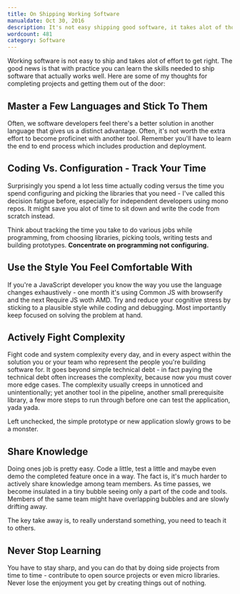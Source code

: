 ```yaml
---
title: On Shipping Working Software
manualdate: Oct 30, 2016
description: It's not easy shipping good software, it takes alot of thought, planning and effort. Good thing is you can learn the essential skills to craft working software
wordcount: 481 
category: Software
---
```


Working software is not easy to ship and takes alot of effort to get right. The good news is that with practice you can learn the skills needed to ship software that actually works well. Here are some of my thoughts for completing projects and getting them out of the door:

## Master a Few Languages and Stick To Them
Often, we software developers feel there's a better solution in another language that gives us a distinct advantage. Often, it's not worth the extra effort to become proficinet with another tool. Remember you'll have to learn the end to end process which includes production and deployment.

## Coding Vs. Configuration - Track Your Time

Surprisingly you spend a lot less time actually coding versus the time you spend configuring and picking the libraries that you need - I've called this decision fatigue before, especially for independent developers using mono repos. It might save you alot of time to sit down and write the code from scratch instead.

Think about tracking the time you take to do various jobs while programming, from choosing libraries, picking tools, writing tests and building prototypes. **Concentrate on programming not configuring.**

## Use the Style You Feel Comfortable With

If you're a JavaScript developer you know the way you use the language changes exhaustively -  one month it's using Common JS with browserify and the next Require JS woth AMD. Try and reduce your cognitive stress by sticking to a plausible style while coding and debugging. Most importantly keep focused on solving the problem at hand.

## Actively Fight Complexity

Fight code and system complexity every day, and in every aspect within the solution you or your team who represent the people you're building software for. It goes beyond simple technical debt - in fact paying the technical debt often increases the complexity, because now you must cover more edge cases. The complexity usually creeps in unnoticed and unintentionally; yet another tool in the pipeline, another small prerequisite library, a few more steps to run through before one can test the application, yada yada.

Left unchecked, the simple prototype or new application slowly grows to be a monster.

## Share Knowledge

Doing ones job is pretty easy. Code a little, test a little and maybe even demo the completed feature once in a way. The fact is, it's much harder to actively share knowledge among team members. As time passes, we become insulated in a tiny bubble seeing only a part of the code and tools. Members of the same team might have overlapping bubbles and are slowly drifting away.

The key take away is, to really understand something, you need to teach it to others.

## Never Stop Learning

You have to stay sharp, and you can do that by doing side projects from time to time - contribute to open source projects or even micro libraries. Never lose the enjoyment you get by creating things out of nothing.